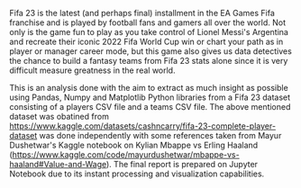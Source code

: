 Fifa 23 is the latest (and perhaps final) installment in the EA Games Fifa franchise and is played by football fans and gamers all over the world. Not only is the game fun to play as you take control of Lionel Messi's Argentina and recreate their iconic 2022 Fifa World Cup win or chart your path as in player or manager career mode, but this game also gives us data detectives the chance to build a fantasy teams from Fifa 23 stats alone since it is very difficult measure greatness in the real world.

This is an analysis done with the aim to extract as much insight as possible using Pandas, Numpy and Matplotlib Python libraries from a Fifa 23 dataset consisting of a players CSV file and a teams CSV file. The above mentioned dataset was obatined from https://www.kaggle.com/datasets/cashncarry/fifa-23-complete-player-dataset was done independently with some references taken from Mayur Dushetwar's Kaggle notebook on Kylian Mbappe vs Erling Haaland (https://www.kaggle.com/code/mayurdushetwar/mbappe-vs-haaland#Value-and-Wage). The final report is prepared on Jupyter Notebook due to its instant processing and visualization capabilities. 

